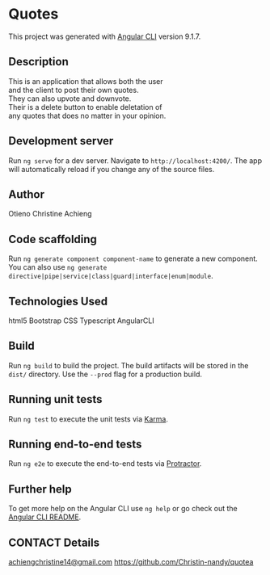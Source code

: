 # Quotes

This project was generated with [Angular CLI](https://github.com/angular/angular-cli) version 9.1.7.

## Description
This is an application that allows both the user <br>and the client to post their own quotes.<br>They can also upvote and downvote.<br>Their is a delete button to enable deletation of <br>any quotes that does no matter in your opinion.

## Development server

Run `ng serve` for a dev server. Navigate to `http://localhost:4200/`. The app will automatically reload if you change any of the source files.

## Author
Otieno Christine Achieng

## Code scaffolding

Run `ng generate component component-name` to generate a new component. You can also use `ng generate directive|pipe|service|class|guard|interface|enum|module`.

## Technologies Used
html5
Bootstrap
CSS
Typescript
AngularCLI

## Build

Run `ng build` to build the project. The build artifacts will be stored in the `dist/` directory. Use the `--prod` flag for a production build.

## Running unit tests

Run `ng test` to execute the unit tests via [Karma](https://karma-runner.github.io).

## Running end-to-end tests

Run `ng e2e` to execute the end-to-end tests via [Protractor](http://www.protractortest.org/).

## Further help

To get more help on the Angular CLI use `ng help` or go check out the [Angular CLI README](https://github.com/angular/angular-cli/blob/master/README.md).

## CONTACT Details
achiengchristine14@gmail.com
https://github.com/Christin-nandy/quotea